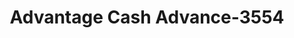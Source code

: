 ---
f_zip-code: 48075
f_state-code: MI
title: Advantage Cash Advance-3554
f_phone: 248-663-0888
f_city-only: Southfield
f_address: 18236 W 10 Mile Rd Southfield
f_location-unique-id: '3554'
slug: advantage-cash-advance-3554
updated-on: '2024-05-30T13:46:58.046Z'
created-on: '2024-05-30T13:36:59.803Z'
published-on: '2024-05-30T13:54:32.469Z'
f_city-state: cms/city/southfield-mi.md
f_company: cms/company/advantage-cash-advance.md
f_state: cms/state/michigan.md
layout: '[payday-loan].html'
tags: payday-loan
---